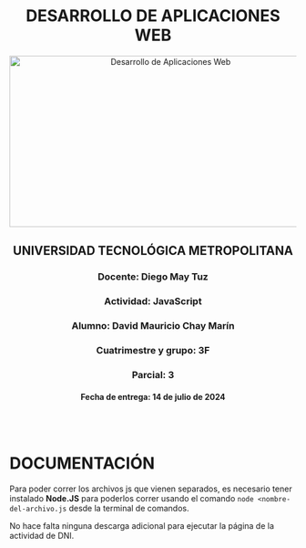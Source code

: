 <h1 style="text-align: center;">DESARROLLO DE APLICACIONES WEB</h1>
<center><img src="https://blog.openclassrooms.com/es/wp-content/uploads/sites/5/2017/09/AdobeStock_126016889apaisado.jpg" alt="Desarrollo de Aplicaciones Web" width="550" height="300"></center>
<h2 style="text-align: center;">UNIVERSIDAD TECNOLÓGICA METROPOLITANA</h2>
<h3 style="text-align: center;">Docente: Diego May Tuz</h3>
<h3 style="text-align: center;">Actividad: JavaScript</h3>
<h3 style="text-align: center;">Alumno: David Mauricio Chay Marín</h3>
<h3 style="text-align: center;">Cuatrimestre y grupo: 3F</h3>
<h3 style="text-align: center;">Parcial: 3</h3>
<h4 style="text-align: center;">Fecha de entrega: 14 de julio de 2024</h4>
<br></br>

# DOCUMENTACIÓN
Para poder correr los archivos js que vienen separados, es necesario tener instalado **Node.JS** para poderlos correr usando el comando `node <nombre-del-archivo.js` desde la terminal de comandos.

No hace falta ninguna descarga adicional para ejecutar la página de la actividad de DNI.
